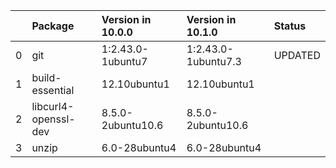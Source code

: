 <!-- markdown-link-check-disable -->

|    | Package              | Version in 10.0.0   | Version in 10.1.0   | Status   |
|---:|:---------------------|:--------------------|:--------------------|:---------|
|  0 | git                  | 1:2.43.0-1ubuntu7   | 1:2.43.0-1ubuntu7.3 | UPDATED  |
|  1 | build-essential      | 12.10ubuntu1        | 12.10ubuntu1        |          |
|  2 | libcurl4-openssl-dev | 8.5.0-2ubuntu10.6   | 8.5.0-2ubuntu10.6   |          |
|  3 | unzip                | 6.0-28ubuntu4       | 6.0-28ubuntu4       |          |